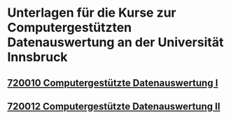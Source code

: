# Unterlagen für die Kurse zur Computergestützten Datenauswertung an der Universität Innsbruck

## [720010 Computergestützte Datenauswertung I](./spss-1/)
## [720012 Computergestützte Datenauswertung II](./spss-2/)
